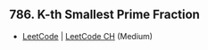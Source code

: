 ## 786. K-th Smallest Prime Fraction

-  [LeetCode](https://leetcode.com/problems/k-th-smallest-prime-fraction/) | [LeetCode CH](https://leetcode.cn/problems/k-th-smallest-prime-fraction/) (Medium)

